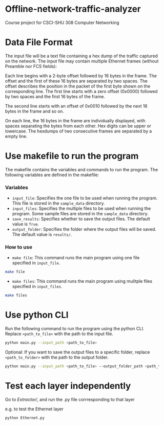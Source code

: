 # Offline-network-traffic-analyzer
Course project for CSCI-SHU 308 Computer Networking

# Data File Format
The input file will be a text file containing a hex dump of the traffic captured on the network. The input file may contain multiple Ethernet frames (without Preamble nor FCS fields):

Each line begins with a 2-byte offset followed by 16 bytes in the frame. The offset and the first of these 16 bytes are separated by two spaces. The offset describes the position in the packet of the first byte shown on the corresponding line.
The first line starts with a zero offset (0x0000) followed by two spaces and the first 16 bytes of the frame.

The second line starts with an offset of 0x0010 followed by the next 16 bytes in the frame and so on.

On each line, the 16 bytes in the frame are individually displayed, with spaces separating the bytes from each other. 
Hex digits can be upper or lowercase.
The hexdumps of two consecutive frames are separated by a empty line.
# Use makefile to run the program
The makefile contains the variables and commands to run the program. The following variables are defined in the makefile:
### Variables

- `input_file`: Specifies the one file to be used when running the program. This file is stored in the `sample_data` directory.
- `input_files`: Specifies the multiple files to be used when running the program. Some sample files are stored in the `sample_data` directory.
- `save_results`: Specifies whether to save the output files. The default value is `True`.
- `output_folder`: Specifies the folder where the output files will be saved. The default value is `results/`.

### How to use
- `make file`: This command runs the main program using one file specified in `input_file`.
``` bash
make file
```
- `make files`: This command runs the main program using mulitple files specified in `input_files`.
``` bash
make files
```

# Use python CLI
Run the following command to run the program using the python CLI. Replace `<path_to_file>` with the path to the input file. 
``` bash
python main.py --input_path <path_to_file>
```
Optional: If you want to save the output files to a specific folder, replace `<path_to_folder>` with the path to the output folder.
``` bash
python main.py --input_path <path_to_file> --output_folder_path <path_to_folder>
```

# Test each layer independently
Go to *Extractor/*, and run the .py file corrresponding to that layer

e.g. to test the Ethernet layer
``` bash
python Ethernet.py
```